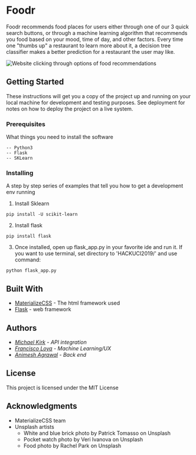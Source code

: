 # Foodr

Foodr recommends food places for users either through one of our 3 quick search buttons, or through a machine learning algorithm that recommends you food based on your mood, time of day, and other factors. Every time one "thumbs up" a restaurant to learn more about it, a decision tree classifier makes a better prediction for a restaurant the user may like.

![Website clicking through options of food recommendations](https://imgur.com/ZXpIC0w.gif)


## Getting Started

These instructions will get you a copy of the project up and running on your local machine for development and testing purposes. See deployment for notes on how to deploy the project on a live system.

### Prerequisites

What things you need to install the software

```
-- Python3
-- Flask
-- SKLearn
```


### Installing

A step by step series of examples that tell you how to get a development env running

1) Install Sklearn
```
pip install -U scikit-learn
```

2) Install flask

```
pip install flask
```

3) Once installed, open up flask_app.py in your favorite ide and run it.
    If you want to use terminal, set directory to 'HACKUCI2019/' and use command:
```
python flask_app.py
```

## Built With

* [MaterializeCSS](https://materializecss.com/about.html) - The html framework used
* [Flask](https://packaging.python.org/guides/analyzing-pypi-package-downloads/) - web framework


## Authors
* *[Michael Kirk](https://github.com/Michael-C-Kirk)* - *API integration*
* *[Francisco Loya](https://loyafrancisco.github.io/)* - *Machine Learning/UX*
* *[Animesh Agrawal](https://aanimesh23.github.io/)* - *Back end*


## License

This project is licensed under the MIT License

## Acknowledgments

* MaterializeCSS team
* Unsplash artists
    * White and blue brick photo by Patrick Tomasso on Unsplash
    * Pocket watch photo by Veri Ivanova on Unsplash
    * Food photo by Rachel Park on Unsplash
